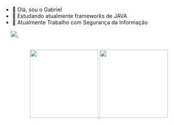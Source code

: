 ##

- 👋 Olá, sou o Gabriel
- 👀 Estudando atualmente frameworks de JAVA
- 🌱 Atualmente Trabalho com Segurança da Informação

<div>
  
</a>&nbsp;&nbsp;&nbsp;&nbsp;
  <a href="https://www.linkedin.com/in/gabriel-sene-0a8548206/"><img src="https://img.shields.io/badge/LinkedIn-0077B5?style=for-the-badge&logo=linkedin&logoColor=white"   />
  </a>&nbsp;&nbsp;&nbsp;&nbsp;
  
</div>
<br>

<div align="center">
  <a href="https://github.com/brielsene">
  <img height="180em" src="https://github-readme-stats.vercel.app/api?username=brielsene&show_icons=false&theme=dark&include_all_commits=true&count_private=true"/>
  <img height="180em" src="https://github-readme-stats.vercel.app/api/top-langs/?username=brielsene&layout=compact&langs_count=7&theme=dark"/>
</div>
  
  
  
  

